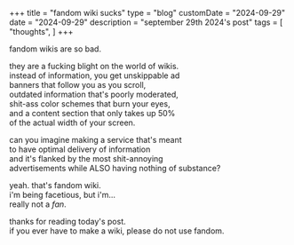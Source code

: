 +++
title = "fandom wiki sucks"
type = "blog"
customDate = "2024-09-29"
date = "2024-09-29"
description = "september 29th 2024's post"
tags = [
    "thoughts",
]
+++

fandom wikis are so bad.

they are a fucking blight on the world of wikis.\
instead of information, you get unskippable ad\
banners that follow you as you scroll,\
outdated information that's poorly moderated,\
shit-ass color schemes that burn your eyes,\
and a content section that only takes up 50%\
of the actual width of your screen.

can you imagine making a service that's meant\
to have optimal delivery of information\
and it's flanked by the most shit-annoying\
advertisements while ALSO having nothing of substance?

yeah. that's fandom wiki.\
i'm being facetious, but i'm...\
really not a *fan*.

thanks for reading today's post.\
if you ever have to make a wiki, please do not use fandom.
